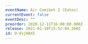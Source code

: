 ```yaml
---
eventName: Air Comiket 2 (Eatos)
currentEvent: false
eventDesc: ""
preorder: 2020-12-11T16:00:00.000Z
release: 2021-01-10T15:52:04.260Z
id: O-dvjHAX5
---
```

